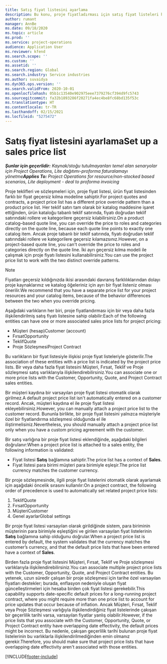 ```yaml
---
title: Satış fiyat listesini ayarlama
description: Bu konu, proje fiyatladırması için satış fiyat listeleri hakkında bilgi sağlar.
author: rumant
manager: AnnBe
ms.date: 09/18/2020
ms.topic: article
ms.prod: ''
ms.service: project-operations
audience: Application User
ms.reviewer: kfend
ms.search.scope: ''
ms.custom: ''
ms.assetid: ''
ms.search.region: Global
ms.search.industry: Service industries
ms.author: suvaidya
ms.dyn365.ops.version: ''
ms.search.validFrom: 2020-10-01
ms.openlocfilehash: 05b1c13540e902975eee7379276cf394d9fc5743
ms.sourcegitcommit: fa32b1893286f20271fa4ec4be8fc68bd135f53c
ms.translationtype: HT
ms.contentlocale: tr-TR
ms.lasthandoff: 02/15/2021
ms.locfileid: "5275472"
---
```

# <a name="set-up-a-sales-price-list"></a><span data-ttu-id="9920b-103">Satış fiyat listesini ayarlama</span><span class="sxs-lookup"><span data-stu-id="9920b-103">Set up a sales price list</span></span>

<span data-ttu-id="9920b-104">_**Şunlar için geçerlidir:** Kaynak/stoğu tutulmayanları temel alan senaryolar için Project Operations, Lite dağıtımı-proforma faturalamayı yönetme_</span><span class="sxs-lookup"><span data-stu-id="9920b-104">_**Applies To:** Project Operations for resource/non-stocked based scenarios, Lite deployment - deal to proforma invoicing_</span></span>

<span data-ttu-id="9920b-105">Proje teklifleri ve sözleşmeleri için, proje fiyat listesi, ürün fiyat listesinden farklı bir fiyat geçersiz kılma modeline sahiptir.</span><span class="sxs-lookup"><span data-stu-id="9920b-105">For project quotes and contracts, a project price list has a different price override pattern than a product price list.</span></span> <span data-ttu-id="9920b-106">Her teklif satırı tam olarak bir katalog maddesine işaret ettiğinden, ürün kataloğu tabanlı teklif satırında, fiyatı doğrudan teklif satırındaki rollere ve kategorilere geçersiz kılabilirsiniz.</span><span class="sxs-lookup"><span data-stu-id="9920b-106">On a product catalog–based quote line, you can override the price to roles and categories directly on the quote line, because each quote line points to exactly one catalog item.</span></span> <span data-ttu-id="9920b-107">Ancak proje tabanlı bir teklif satırında, fiyatı doğrudan teklif satırındaki rollere ve kategorilere geçersiz kılamazsınız.</span><span class="sxs-lookup"><span data-stu-id="9920b-107">However, on a project-based quote line, you can't override the price to roles and categories directly on the quote line.</span></span> <span data-ttu-id="9920b-108">İki ayrı geçersiz kılma modeli ile çalışmak için proje fiyatı listesini kullanabilirsiniz.</span><span class="sxs-lookup"><span data-stu-id="9920b-108">You can use the project price list to work with the two distinct override patterns.</span></span>

> [!NOTE]
> <span data-ttu-id="9920b-109">Fiyatları geçersiz kıldığınızda ikisi arasındaki davranış farklılıklarından dolayı proje kaynaklarınız ve katalog öğeleriniz için ayrı bir fiyat listeniz olması önerilir.</span><span class="sxs-lookup"><span data-stu-id="9920b-109">We recommend that you have a separate price list for your project resources and your catalog items, because of the behavior differences between the two when you override pricing.</span></span>

<span data-ttu-id="9920b-110">Aşağıdaki varlıkların her biri, proje fiyatlandırması için bir veya daha fazla ilişkilendirilmiş satış fiyatı listesine sahip olabilir:</span><span class="sxs-lookup"><span data-stu-id="9920b-110">Each of the following entities can have one or more associated sales price lists for project pricing:</span></span>

- <span data-ttu-id="9920b-111">Müşteri (hesap)</span><span class="sxs-lookup"><span data-stu-id="9920b-111">Customer (account)</span></span> 
- <span data-ttu-id="9920b-112">Fırsat</span><span class="sxs-lookup"><span data-stu-id="9920b-112">Opportunity</span></span> 
- <span data-ttu-id="9920b-113">Teklif</span><span class="sxs-lookup"><span data-stu-id="9920b-113">Quote</span></span> 
- <span data-ttu-id="9920b-114">Proje Sözleşmesi</span><span class="sxs-lookup"><span data-stu-id="9920b-114">Project Contract</span></span>

<span data-ttu-id="9920b-115">Bu varlıkların bir fiyat listesiyle ilişkisi proje fiyat listeleriyle gösterilir.</span><span class="sxs-lookup"><span data-stu-id="9920b-115">The association of these entities with a price list is indicated by the project price lists.</span></span> <span data-ttu-id="9920b-116">Bir veya daha fazla fiyat listesini Müşteri, Fırsat, Teklif ve Proje sözleşmesi satış varlıklarıyla ilişkilendirebilirsiniz.</span><span class="sxs-lookup"><span data-stu-id="9920b-116">You can associate one or more price lists with the Customer, Opportunity, Quote, and Project Contract sales entities.</span></span>

<span data-ttu-id="9920b-117">Bir müşteri kaydına bir varsayılan proje fiyat listesi otomatik olarak girilmez.</span><span class="sxs-lookup"><span data-stu-id="9920b-117">A default project price list isn't automatically entered on a customer record.</span></span> <span data-ttu-id="9920b-118">Ancak, müşteri kaydına el ile proje fiyat listesi ekleyebilirsiniz.</span><span class="sxs-lookup"><span data-stu-id="9920b-118">However, you can manually attach a project price list to the customer record.</span></span> <span data-ttu-id="9920b-119">Bununla birlikte, bir proje fiyat listesini yalnızca müşteriyle özel bir fiyatlandırma sözleşmesi olduğunda el ile iliştirmelisiniz.</span><span class="sxs-lookup"><span data-stu-id="9920b-119">Nevertheless, you should manually attach a project price list only when you have a custom pricing agreement with the customer.</span></span> 

<span data-ttu-id="9920b-120">Bir satış varlığına bir proje fiyat listesi eklendiğinde, aşağıdaki bilgileri doğrulanır:</span><span class="sxs-lookup"><span data-stu-id="9920b-120">When a project price list is attached to a sales entity, the following information is validated:</span></span>

- <span data-ttu-id="9920b-121">Fiyat listesi **Satış** bağlamına sahiptir.</span><span class="sxs-lookup"><span data-stu-id="9920b-121">The price list has a context of **Sales**.</span></span> 
- <span data-ttu-id="9920b-122">Fiyat listesi para birimi müşteri para birimiyle eşleşir.</span><span class="sxs-lookup"><span data-stu-id="9920b-122">The price list currency matches the customer currency.</span></span> 

<span data-ttu-id="9920b-123">Bir proje sözleşmesinde, ilgili proje fiyat listelerini otomatik olarak ayarlamak için aşağıdaki öncelik sırasını kullanılır:</span><span class="sxs-lookup"><span data-stu-id="9920b-123">On a project contract, the following order of precedence is used to automatically set related project price lists:</span></span>

1. <span data-ttu-id="9920b-124">Teklif</span><span class="sxs-lookup"><span data-stu-id="9920b-124">Quote</span></span>
2. <span data-ttu-id="9920b-125">Fırsat</span><span class="sxs-lookup"><span data-stu-id="9920b-125">Opportunity</span></span>
3. <span data-ttu-id="9920b-126">Müşteri</span><span class="sxs-lookup"><span data-stu-id="9920b-126">Customer</span></span> 
4. <span data-ttu-id="9920b-127">Genel ayarlar</span><span class="sxs-lookup"><span data-stu-id="9920b-127">Global settings</span></span> 

<span data-ttu-id="9920b-128">Bir proje fiyat listesi varsayılan olarak girildiğinde sistem, para biriminin müşterinin para birimiyle eşleştiğini ve girilen varsayılan fiyat listelerinin **Satış** bağlamına sahip olduğunu doğrular.</span><span class="sxs-lookup"><span data-stu-id="9920b-128">When a project price list is entered by default, the system validates that the currency matches the customer’s currency, and that the default price lists that have been entered have a context of **Sales**.</span></span>

<span data-ttu-id="9920b-129">Birden fazla proje fiyat listesini Müşteri, Fırsat, Teklif ve Proje sözleşmesi varlıklarıyla ilişkilendirebilirsiniz.</span><span class="sxs-lookup"><span data-stu-id="9920b-129">You can associate multiple project price lists with the Customer, Opportunity, Quote, and Project Contract entities.</span></span> <span data-ttu-id="9920b-130">Bu yetenek, uzun süredir çalışan bir proje sözleşmesi için tarihe özel varsayılan fiyatları destekler; burada, enflasyon nedeniyle oluşan fiyat güncelleştirmeleri için hesaba birden çok fiyat listesi gerekebilir.</span><span class="sxs-lookup"><span data-stu-id="9920b-130">This capability supports date-specific default prices for a long-running project contract, where you might require more than one price list to account for price updates that occur because of inflation.</span></span> <span data-ttu-id="9920b-131">Ancak Müşteri, Fırsat, Teklif veya Proje Sözleşmesi varlığıyla ilişkilendirdiğiniz fiyat listelerinde çakışan bir geçerlilik tarihi varsa, varsayılan fiyatlar yanlış olabilir.</span><span class="sxs-lookup"><span data-stu-id="9920b-131">However, if the price lists that you associate with the Customer, Opportunity, Quote, or Project Contract entity have overlapping date effectivity, the default prices might be incorrect.</span></span> <span data-ttu-id="9920b-132">Bu nedenle, çakışan geçerlilik tarihi bulunan proje fiyat listelerinin bu varlıklarla ilişkilendirilmediğinden emin olmanız gerekir.</span><span class="sxs-lookup"><span data-stu-id="9920b-132">Therefore, you should make sure that project price lists that have overlapping date effectivity aren't associated with those entities.</span></span>


[!INCLUDE[footer-include](../includes/footer-banner.md)]